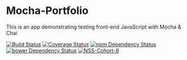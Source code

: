 # Mocha-Portfolio
This is an app demonstrating testing front-end JavaScript with Mocha & Chai

[![Build Status](https://travis-ci.org/MatthewReuther/Mocha-Portfolio.svg?branch=master)](https://travis-ci.org/MatthewReuther/Mocha-Portfolio)
[![Coverage Status](https://coveralls.io/repos/MatthewReuther/Mocha-Portfolio/badge.svg)](https://coveralls.io/r/MatthewReuther/Mocha-Portfolio)
[![npm Dependency Status](https://www.versioneye.com/user/projects/54d8df6ac1bbbd9bd7000053/badge.svg?style=flat)](https://www.versioneye.com/user/projects/54d8df6ac1bbbd9bd7000053)
[![bower Dependency Status](https://www.versioneye.com/user/projects/54d8df74c1bbbd9bd70000aa/badge.svg?style=flat)](https://www.versioneye.com/user/projects/54d8df74c1bbbd9bd70000aa)
[![NSS-Cohort-8](https://img.shields.io/badge/NSS-cohort--8-6a1ab0.svg)](http://i.imgur.com/hrq5wS9.jpg)
